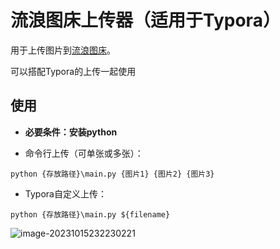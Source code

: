 # 流浪图床上传器（适用于Typora）

用于上传图片到[流浪图床](https://p.sda1.dev/)。

可以搭配Typora的上传一起使用



## 使用

- **必要条件：安装python**



- 命令行上传（可单张或多张）：

```
python {存放路径}\main.py {图片1} {图片2} {图片3}
```

- Typora自定义上传：

```
python {存放路径}\main.py ${filename}
```

![image-20231015232230221](https://p.sda1.dev/13/e970f50930c54fa5ad03c0fdd5dee422/image-20231015232230221.png)